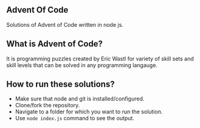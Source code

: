 ## Advent Of Code
Solutions of Advent of Code written in node js.

## What is Advent of Code?
It is programming puzzles created by Eric Wastl for variety of skill sets and skill levels that can be solved in any programming langauge.

## How to run these solutions?
- Make sure that node and git is installed/configured.
- Clone/fork the repository.
- Navigate to a folder for which you want to run the solution.
- Use `node index.js` command to see the output.
